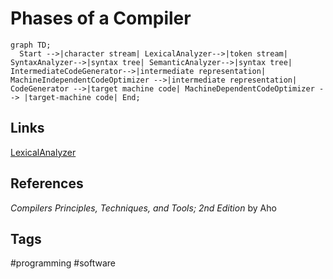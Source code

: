 # Phases of a Compiler

```mermaid
graph TD;
  Start -->|character stream| LexicalAnalyzer-->|token stream| SyntaxAnalyzer-->|syntax tree| SemanticAnalyzer-->|syntax tree| IntermediateCodeGenerator-->|intermediate representation| MachineIndependentCodeOptimizer -->|intermediate representation| CodeGenerator -->|target machine code| MachineDependentCodeOptimizer --> |target-machine code| End;

```

## Links
[LexicalAnalyzer](../202402060541)

## References
*Compilers Principles, Techniques, and Tools; 2nd Edition* by Aho

## Tags
#programming #software
